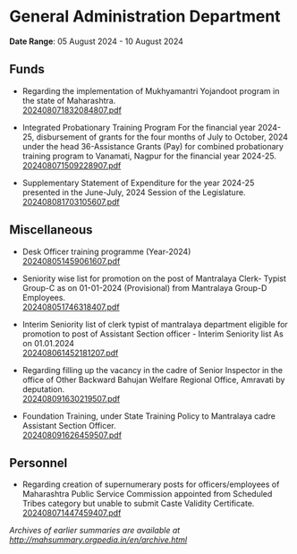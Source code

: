 # General Administration Department

**Date Range**: 05 August 2024 - 10 August 2024


## Funds
- Regarding the implementation of Mukhyamantri Yojandoot program in the state of Maharashtra.\
  [202408071832084807.pdf](https://gr.maharashtra.gov.in/Site/Upload/Government%20Resolutions/English/202408071832084807.pdf)

- Integrated Probationary Training Program For the financial year 2024-25, disbursement of grants for the four months of July to October, 2024 under the head 36-Assistance Grants (Pay) for combined probationary training program to Vanamati, Nagpur for the financial year 2024-25.\
  [202408071509228907.pdf](https://gr.maharashtra.gov.in/Site/Upload/Government%20Resolutions/English/202408071509228907.pdf)

- Supplementary Statement of Expenditure for the year 2024-25 presented in the June-July, 2024 Session of the Legislature.\
  [202408081703105607.pdf](https://gr.maharashtra.gov.in/Site/Upload/Government%20Resolutions/English/202408081703105607.pdf)

## Miscellaneous
- Desk Officer training  programme (Year-2024)\
  [202408051459061607.pdf](https://gr.maharashtra.gov.in/Site/Upload/Government%20Resolutions/English/202408051459061607......pdf)

- Seniority wise list for promotion on the post of Mantralaya Clerk- Typist Group-C as on 01-01-2024 (Provisional) from Mantralaya Group-D Employees.\
  [202408051746318407.pdf](https://gr.maharashtra.gov.in/Site/Upload/Government%20Resolutions/English/202408051746318407.pdf)

- Interim Seniority list of clerk typist of mantralaya department eligible for promotion to post of Assistant Section officer - Interim Seniority list As on 01.01.2024\
  [202408061452181207.pdf](https://gr.maharashtra.gov.in/Site/Upload/Government%20Resolutions/English/202408061452181207.pdf)

- Regarding filling up the vacancy in the cadre of Senior Inspector in the office of Other Backward Bahujan Welfare Regional Office, Amravati by deputation.\
  [202408091630219507.pdf](https://gr.maharashtra.gov.in/Site/Upload/Government%20Resolutions/English/202408091630219507.pdf)

- Foundation Training, under State Training Policy  to Mantralaya cadre Assistant Section Officer.\
  [202408091626459507.pdf](https://gr.maharashtra.gov.in/Site/Upload/Government%20Resolutions/English/202408091626459507.pdf)

## Personnel
- Regarding creation of supernumerary posts for officers/employees of Maharashtra Public Service Commission appointed from Scheduled Tribes category but unable to submit Caste Validity Certificate.\
  [202408071447459407.pdf](https://gr.maharashtra.gov.in/Site/Upload/Government%20Resolutions/English/202408071447459407.pdf)


*Archives of earlier summaries are available at http://mahsummary.orgpedia.in/en/archive.html*